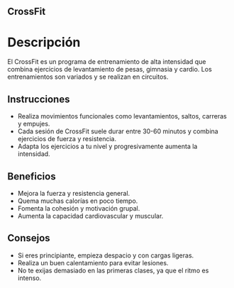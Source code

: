 ## CrossFit

# Descripción  
El CrossFit es un programa de entrenamiento de alta intensidad que combina ejercicios de levantamiento de pesas, gimnasia y cardio. Los entrenamientos son variados y se realizan en circuitos.

## Instrucciones  
- Realiza movimientos funcionales como levantamientos, saltos, carreras y empujes.
- Cada sesión de CrossFit suele durar entre 30-60 minutos y combina ejercicios de fuerza y resistencia.
- Adapta los ejercicios a tu nivel y progresivamente aumenta la intensidad.

## Beneficios  
- Mejora la fuerza y resistencia general.
- Quema muchas calorías en poco tiempo.
- Fomenta la cohesión y motivación grupal.
- Aumenta la capacidad cardiovascular y muscular.

## Consejos  
- Si eres principiante, empieza despacio y con cargas ligeras.
- Realiza un buen calentamiento para evitar lesiones.
- No te exijas demasiado en las primeras clases, ya que el ritmo es intenso.
